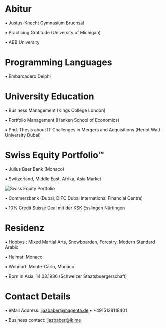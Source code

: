 # Abitur

▪︎ Justus-Knecht Gymnasium Bruchsal

▪︎ Practicing Gratitude (University of Michigan)

▪︎ ABB University 

# Programming Languages 

▪︎ Embarcadero Delphi 

# University Education 

▪︎ Business Management (Kings College London)

▪︎ Portfolio Management (Hanken School of Economics)

▪︎ Phd. Thesis about IT Challenges in Mergers and Acquisitions (Heriot Watt University Dubai)

# Swiss Equity Portfolio™️

▪︎ Julius Baer Bank (Monaco)

▪︎ Switzerland, Middle East, Afrika, Asia Market

![Swiss Equity Portfolio](https://user-images.githubusercontent.com/95079463/160344274-85d86ad3-b3f5-4852-836c-09f5bb1e9170.png)

▪︎ Commerzbank (Dubai, DIFC Dubai International Financial Centre)

▪︎ 10% Credit Suisse Deal mit der KSK Esslingen Nürtingen

# Residenz 

▪︎ Hobbys : Mixed Martial Arts, Snowboarden, Forestry, Modern Standard Arabic

▪︎ Heimat: Monaco 

▪︎ Wohnort: Monte-Carlo, Monaco 

▪︎ Born in Asia, 14.03.1986  (Schweizer Staatsbuergerschaft)

# Contact Details 

▪︎ eMail Address: ijazbaber@magenta.de ▪︎ +4915128118401 

▪︎ Business contact: ijazbaber@ik.me

